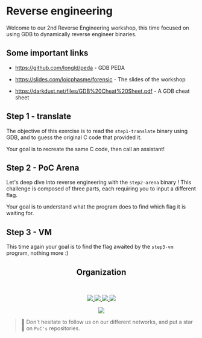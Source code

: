 # Reverse engineering

Welcome to our 2nd Reverse Engineering workshop, this time focused on using GDB to dynamically reverse engineer binaries.

## Some important links

* https://github.com/longld/peda - GDB PEDA

* https://slides.com/loicphasme/forensic - The slides of the workshop

* https://darkdust.net/files/GDB%20Cheat%20Sheet.pdf - A GDB cheat sheet

## Step 1 - translate

The objective of this exercise is to read the `step1-translate` binary using GDB, and to guess the original C code that provided it.

Your goal is to recreate the same C code, then call an assistant!

## Step 2 - PoC Arena

Let's deep dive into reverse engineering with the `step2-arena` binary ! This challenge is composed of three parts, each requiring you to input a different flag.

Your goal is to understand what the program does to find which flag it is waiting for.

## Step 3 - VM

This time again your goal is to find the flag awaited by the `step3-vm` program, nothing more :)

<h2 align=center>
Organization
</h2>
<br/>
<p align='center'>
    <a href="https://www.linkedin.com/company/pocinnovation/mycompany/">
        <img src="https://img.shields.io/badge/LinkedIn-0077B5?style=for-the-badge&logo=linkedin&logoColor=white">
    </a>
    <a href="https://www.instagram.com/pocinnovation/">
        <img src="https://img.shields.io/badge/Instagram-E4405F?style=for-the-badge&logo=instagram&logoColor=white">
    </a>
    <a href="https://twitter.com/PoCInnovation">
        <img src="https://img.shields.io/badge/Twitter-1DA1F2?style=for-the-badge&logo=twitter&logoColor=white">
    </a>
    <a href="https://discord.com/invite/Yqq2ADGDS7">
        <img src="https://img.shields.io/badge/Discord-7289DA?style=for-the-badge&logo=discord&logoColor=white">
    </a>
</p>
<p align=center>
    <a href="https://www.poc-innovation.fr/">
        <img src="https://img.shields.io/badge/WebSite-1a2b6d?style=for-the-badge&logo=GitHub Sponsors&logoColor=white">
    </a>
</p>

> :rocket: Don't hesitate to follow us on our different networks, and put a star 🌟 on `PoC's` repositories.